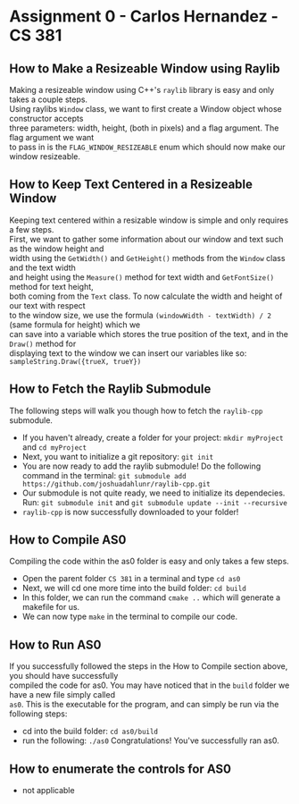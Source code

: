 # Assignment 0 - Carlos Hernandez - CS 381

## How to Make a Resizeable Window using Raylib
Making a resizeable window using C++'s `raylib` library is easy and only takes a couple steps. <br/>
Using raylibs `Window` class, we want to first create a Window object whose constructor accepts <br />
three parameters: width, height, (both in pixels) and a flag argument. The flag argument we want <br />
to pass in is the `FLAG_WINDOW_RESIZEABLE` enum which should now make our window resizeable. <br />

## How to Keep Text Centered in a Resizeable Window
Keeping text centered within a resizable window is simple and only requires a few steps. <br/>
First, we want to gather some information about our window and text such as the window height and <br />
width using the `GetWidth()` and `GetHeight()` methods from the `Window` class and the text width <br />
and height using the `Measure()` method for text width and `GetFontSize()` method for text height, <br />
both coming from the `Text` class. To now calculate the width and height of our text with respect <br />
to the window size, we use the formula `(windowWidth - textWidth) / 2` (same formula for height) which we <br />
can save into a variable which stores the true position of the text, and in the `Draw()` method for <br />
displaying text to the window we can insert our variables like so: `sampleString.Draw({trueX, trueY})` <br/>

## How to Fetch the Raylib Submodule
The following steps will walk you though how to fetch the `raylib-cpp` submodule. <br />
- If you haven't already, create a folder for your project: `mkdir myProject` and `cd myProject`
- Next, you want to initialize a git repository: `git init`
- You are now ready to add the raylib submodule! Do the following command in the terminal: `git submodule add https://github.com/joshuadahlunr/raylib-cpp.git`
- Our submodule is not quite ready, we need to initialize its dependecies. Run: `git submodule init` and `git submodule update --init --recursive`
- `raylib-cpp` is now successfully downloaded to your folder!

## How to Compile AS0
Compiling the code within the as0 folder is easy and only takes a few steps. <br />
- Open the parent folder `CS 381` in a terminal and type `cd as0`
- Next, we will cd one more time into the build folder: `cd build`
- In this folder, we can run the command `cmake ..` which will generate a makefile for us.
- We can now type `make` in the terminal to compile our code.

## How to Run AS0
If you successfully followed the steps in the How to Compile section above, you should have successfully <br />
compiled the code for as0. You may have noticed that in the `build` folder we have a new file simply called <br />
`as0`. This is the executable for the program, and can simply be run via the following steps: <br />
- cd into the build folder: `cd as0/build`
- run the following: `./as0`
Congratulations! You've successfully ran as0. <br />

## How to enumerate the controls for AS0
- not applicable